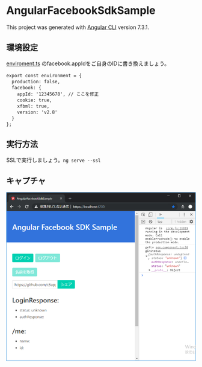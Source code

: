 # AngularFacebookSdkSample

This project was generated with [Angular CLI](https://github.com/angular/angular-cli) version 7.3.1.

## 環境設定

[enviroment.ts](src/environments/environment.ts) のfacebook.appIdをご自身のIDに書き換えましょう。

```
export const environment = {
  production: false,
  facebook: {
    appId: '12345678', // ここを修正
    cookie: true,
    xfbml: true,
    version: 'v2.8'
  }
};
```

## 実行方法

SSLで実行しましょう。`ng serve --ssl`

## キャプチャ
![キャプチャ](src/assets/screen-shot.png "キャプチャ")
